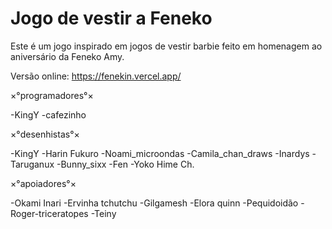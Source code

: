 # Jogo de vestir a Feneko

Este é um jogo inspirado em jogos de vestir barbie feito em homenagem ao aniversário da Feneko Amy.

Versão online: https://fenekin.vercel.app/

×°programadores°×

-KingY
-cafezinho

×°desenhistas°×

-KingY 
-Harin Fukuro
-Noami_microondas
-Camila_chan_draws
-Inardys
-Taruganux
-Bunny_sixx
-Fen 
-Yoko Hime Ch.

×°apoiadores°×

-Okami Inari
-Ervinha tchutchu
-Gilgamesh
-Elora quinn
-Pequidoidão
-Roger-triceratopes
-Teiny
